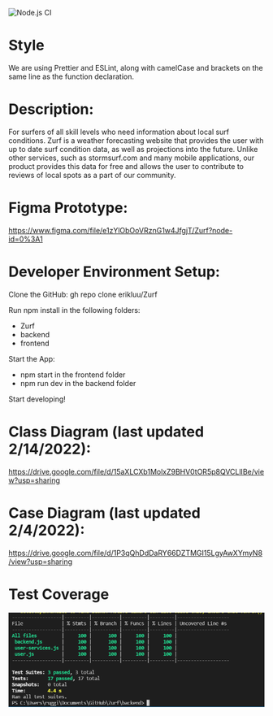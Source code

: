 ![Node.js CI](https://github.com/erikluu/Zurf/actions/workflows/node.js.yml/badge.svg)

# Style

We are using Prettier and ESLint, along with camelCase and brackets on the same line as the function declaration.

# Description:

For surfers of all skill levels who need information about local surf conditions. Zurf is a weather forecasting website that provides the user with up to date surf condition data, as well as projections into the future. Unlike other services, such as stormsurf.com and many mobile applications, our product provides this data for free and allows the user to contribute to reviews of local spots as a part of our community.

# Figma Prototype:

https://www.figma.com/file/e1zYlObOoVRznG1w4JfgjT/Zurf?node-id=0%3A1

# Developer Environment Setup:

Clone the GitHub: gh repo clone erikluu/Zurf

Run npm install in the following folders:
* Zurf
* backend
* frontend

Start the App:
* npm start in the frontend folder
* npm run dev in the backend folder

Start developing!

# Class Diagram (last updated 2/14/2022):

https://drive.google.com/file/d/15aXLCXb1MolxZ9BHV0tOR5p8QVCLlIBe/view?usp=sharing

# Case Diagram (last updated 2/4/2022):

https://drive.google.com/file/d/1P3qQhDdDaRY66DZTMGI15LgyAwXYmyN8/view?usp=sharing

# Test Coverage
![alt text](https://github.com/erikluu/Zurf/blob/main/test_case_coverage_report.PNG)
